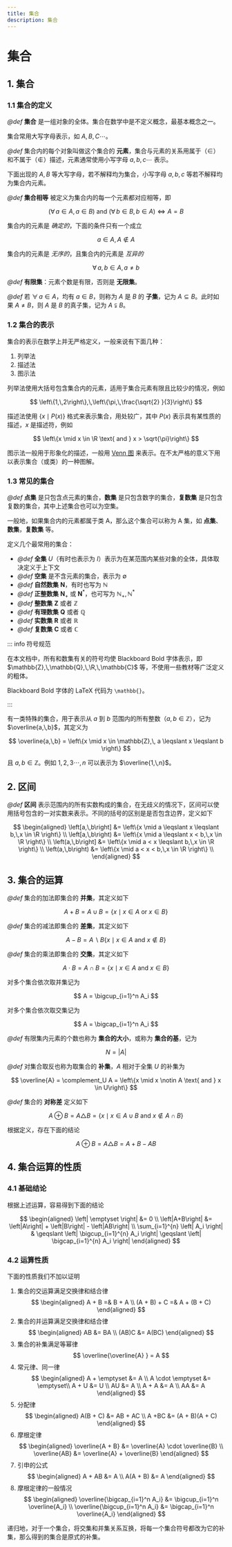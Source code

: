 ```yaml
---
title: 集合
description: 集合
---
```


# 集合

## 1. 集合

### 1.1 集合的定义

*@def* **集合** 是一组对象的全体。集合在数学中是不定义概念，最基本概念之一。

集合常用大写字母表示，如 $A,\,B,\,C\cdots$。

*@def* 集合内的每个对象叫做这个集合的 **元素**，集合与元素的关系用属于（$\in$）和不属于（$\notin$）描述，元素通常使用小写字母 $a,\,b,\,c\cdots$ 表示。

下面出现的 $A,\,B$ 等大写字母，若不解释均为集合，小写字母 $a,\,b,\,c$ 等若不解释均为集合内元素。

*@def* **集合相等** 被定义为集合内的每一个元素都对应相等，即

$$
\left(\forall\, a \in A,\, a \in B\right)\text{ and }
\left(\forall\, b \in B,\, b \in A\right)
\Leftrightarrow A = B
$$

集合内的元素是 *确定的*，下面的条件只有一个成立

$$
a \in A,\, A \notin A
$$

集合内的元素是 *无序的*，且集合内的元素是 *互异的*

$$
\forall \,a,\,b \in A,\, a \neq b
$$

*@def* **有限集**：元素个数是有限，否则是 **无限集**。

*@def* 若 $\forall\, a \in A$，均有 $a \in B$，则称为 $A$ 是 $B$ 的 **子集**，记为 $A \subseteq B$。此时如果 $A \neq B$，则 $A$ 是 $B$ 的真子集，记为 $A \subsetneqq B$。

### 1.2 集合的表示

集合的表示在数学上并无严格定义，一般来说有下面几种：
1. 列举法
2. 描述法
3. 图示法

列举法使用大括号包含集合内的元素，适用于集合元素有限且比较少的情况，例如

$$
\left\{1,\,2\right\},\,\left\{\pi,\,\frac{\sqrt{2} }{3}\right\}
$$

描述法使用 $\left\{x\mid P(x)\right\}$ 格式来表示集合，用处较广，其中 $P(x)$ 表示具有某性质的描述，$x$ 是描述符，例如

$$
\left\{x \mid x \in \R \text{ and } x > \sqrt{\pi}\right\}
$$

图示法一般用于形象化的描述，一般用 [Venn 图](https://zh.wikipedia.org/wiki/%E6%96%87%E6%B0%8F%E5%9B%BE) 来表示。在不太严格的意义下用以表示集合（或类）的一种图解。

### 1.3 常见的集合

*@def* **点集** 是只包含点元素的集合，**数集** 是只包含数字的集合，**复数集** 是只包含复数的集合，其中上述集合也可以为空集。

一般地，如果集合内的元素都属于类 $\text{A}$，那么这个集合可以称为 $\text{A}$ 集，如 **点集**、**数集**，**复数集** 等。

定义几个最常用的集合：

- *@def* **全集** $U$（有时也表示为 $I$）表示为在某范围内某些对象的全体，具体取决定义于上下文
- *@def* **空集** 是不含元素的集合，表示为 $\emptyset$
- *@def* **自然数集** $\mathbf{N}$，有时也写为 $\mathbb{N}$
- *@def* **正整数集** $\mathbf{N}_+$ 或 $\mathbf{N}^*$，也可写为 $\mathbb{N}_+,\,\mathbb{N}^*$
- *@def* **整数集** $\mathbf{Z}$ 或者 $\mathbb{Z}$
- *@def* **有理数集** $\mathbf{Q}$ 或者 $\mathbb{Q}$
- *@def* **实数集** $\mathbf{R}$ 或者 $\mathbb{R}$
- *@def* **复数集** $\mathbf{C}$ 或者 $\mathbb{C}$

::: info 符号规范

在本文档中，所有和数集有关的符号均使 Blackboard Bold 字体表示，即 $\mathbb{Z},\,\mathbb{Q},\,\R,\,\mathbb{C}$ 等，不使用一些教材等广泛定义的粗体。

Blackboard Bold 字体的 LaTeX 代码为 `\mathbb{}`。

:::

有一类特殊的集合，用于表示从 $a$ 到 $b$ 范围内的所有整数（$a,\,b \in \mathbb{Z}$），记为 $\overline{a,\,b}$，其定义为

$$
\overline{a,\,b} = \left\{x \mid x \in \mathbb{Z},\,
a \leqslant x \leqslant b
\right\}
$$

且 $a,\,b \in \mathbb{Z}$。例如 $1,\,2,\,3\cdots,\,n$ 可以表示为 $\overline{1,\,n}$。

## 2. 区间

*@def* **区间** 表示范围内的所有实数构成的集合，在无歧义的情况下，区间可以使用括号包含的一对实数来表示。不同的括号的区别是是否包含边界，定义如下

$$
\begin{aligned}
    \left[a,\,b\right]
    &= \left\{x \mid a \leqslant x \leqslant b,\,x \in \R \right\} \\
    \left[a,\,b\right)
    &= \left\{x \mid a \leqslant x < b,\,x \in \R \right\} \\
    \left(a,\,b\right]
    &= \left\{x \mid a < x \leqslant b,\,x \in \R \right\} \\
    \left(a,\,b\right)
    &= \left\{x \mid a < x < b,\,x \in \R \right\} \\
\end{aligned}
$$

## 3. 集合的运算

*@def* 集合的加法即集合的 **并集**，其定义如下

$$
A + B = A \cup B =
\left\{x \mid x \in A \text{ or } x \in B\right\}
$$

*@def* 集合的减法即集合的 **差集**，其定义如下

$$
A - B = A \backslash B
\left\{x \mid x \in A \text{ and } x \notin B\right\}
$$

*@def* 集合的乘法即集合的 **交集**，其定义如下

$$
A \cdot B = A \cap B =
\left\{x \mid x \in A \text{ and } x \in B\right\}
$$

对多个集合依次取并集记为

$$
A = \bigcup_{i=1}^n A_i
$$

对多个集合依次取交集记为

$$
A = \bigcap_{i=1}^n A_i
$$

*@def* 有限集内元素的个数也称为 **集合的大小**，或称为 **集合的基**，记为

$$
N = \left| A \right|
$$

*@def* 对集合取反也称为取集合的 **补集**，$A$ 相对于全集 $U$ 的补集为

$$
\overline{A} = \complement_U A =
\left\{x \mid x \notin A \text{ and } x \in U\right\}
$$

*@def* 集合的 **对称差** 定义如下

$$
A \oplus B
= A \triangle B
= \left\{ x \mid x \in A \cup B \text{ and }
x \notin A \cap B \right\}
$$

根据定义，存在下面的结论

$$
A \oplus B = A \triangle B =
A + B - AB
$$

## 4. 集合运算的性质

### 4.1 基础结论

根据上述运算，容易得到下面的结论

$$
\begin{aligned}
    \left| \emptyset \right| &= 0 \\
    \left|A+B\right| &= \left|A\right| +
    \left|B\right| - \left|AB\right| \\
    \sum_{i=1}^{n} \left| A_i \right| & \geqslant
    \left| \bigcup_{i=1}^{n} A_i \right| \geqslant
    \left| \bigcap_{i=1}^{n} A_i \right|
\end{aligned}
$$

### 4.2 运算性质

下面的性质我们不加以证明
1. 集合的交运算满足交换律和结合律
    $$
    \begin{aligned}
        A + B =& B + A \\
        (A + B) + C =& A + (B + C)
    \end{aligned}
    $$
2. 集合的并运算满足交换律和结合律
    $$
    \begin{aligned}
        AB &= BA \\
        (AB)C &= A(BC)
    \end{aligned}
    $$
3. 集合的补集满足等幂律
    $$
    \overline{\overline{A} } = A
    $$
4. 常元律、同一律
    $$
    \begin{aligned}
        A + \emptyset &= A \\
        A \cdot \emptyset &= \emptyset\\
        A + U &= U \\
        AU &= A \\
        A + A &= A \\
        AA &= A
    \end{aligned}
    $$
5. 分配律
    $$
    \begin{aligned}
        A(B + C) &= AB + AC \\
        A +BC &= (A + B)(A + C)
    \end{aligned}
    $$
6. 摩根定律
    $$
    \begin{aligned}
        \overline{A + B} &= \overline{A} \cdot \overline{B} \\
        \overline{AB} &=  \overline{A} + \overline{B}
    \end{aligned}
    $$
7. 引申的公式
    $$
    \begin{aligned}
        A + AB &= A \\
        A(A + B) &= A
    \end{aligned}
    $$
8. 摩根定律的一般情况
    $$
    \begin{aligned}
        \overline{\bigcap_{i=1}^n A_i} &=
        \bigcup_{i=1}^n \overline{A_i} \\
        \overline{\bigcup_{i=1}^n A_i} &=
        \bigcap_{i=1}^n \overline{A_i}
    \end{aligned}
    $$

递归地，对于一个集合，将交集和并集关系互换，将每一个集合符号都改为它的补集，那么得到的集合是原式的补集。
